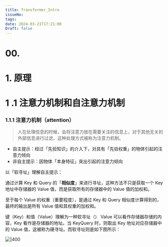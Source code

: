 ```yaml
---
title: Transformer_Intro
issueNo: 
tags: 
date: 2024-03-21T17:21:00
Draft: false
---
```

# 00.

# 1. 原理
# 1 .1 注意力机制和自注意力机制

### 1.1.1 注意力机制（attention）

>人在处理信息的时候，会将注意力放在需要关注的信息上，对于其他无关的外部信息进行过滤，这种处理方式被称为注意力机制。

* 自主提示：经过「先验知识」的介入下，对具有「先验权重」的物体引起的注意力倾向
* 非自主提示：因物体「本身特征」突出引起的注意力倾向

以「软寻址」理解自主提示：

通过计算 Key 和 Query 的「**相似度**」来进行寻址，这种方法不只是获取一个 Key 地址中存储器的 Value 值，而是获取所有的存储器中的 Value 值的加权和。

至于每个 Value 的权重（重要程度），是通过 Key 和 Query 相似度计算得到的，最终的输出是所有 Value 值和其权重的加权和。


键（Key）和值（Value）理解为一种软寻址（）
Value 可以看作存储器存储的内容，Key 看作是存储器的地址。当 KeyQuery 时，则取出 Key 地址对应存储器中的 Value 值，这被称为硬寻址。而软寻址则是如下图所示：

![|400](https://picgoyue.oss-cn-hangzhou.aliyuncs.com/20240321214859.png)